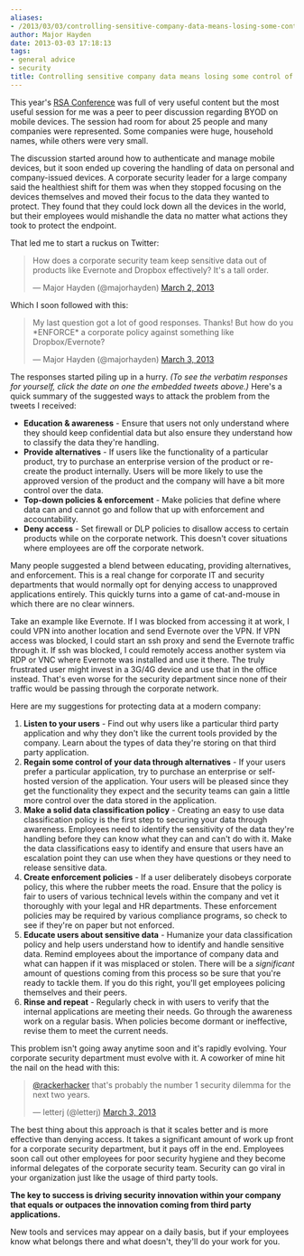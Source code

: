 ```yaml
---
aliases:
- /2013/03/03/controlling-sensitive-company-data-means-losing-some-control-of-it/
author: Major Hayden
date: 2013-03-03 17:18:13
tags:
- general advice
- security
title: Controlling sensitive company data means losing some control of it
---
```


This year's [RSA Conference][1] was full of very useful content but the most useful session for me was a peer to peer discussion regarding BYOD on mobile devices. The session had room for about 25 people and many companies were represented. Some companies were huge, household names, while others were very small.

The discussion started around how to authenticate and manage mobile devices, but it soon ended up covering the handling of data on personal and company-issued devices. A corporate security leader for a large company said the healthiest shift for them was when they stopped focusing on the devices themselves and moved their focus to the data they wanted to protect. They found that they could lock down all the devices in the world, but their employees would mishandle the data no matter what actions they took to protect the endpoint.

That led me to start a ruckus on Twitter:

<blockquote class="twitter-tweet tw-align-center" width="500">
  <p>
    How does a corporate security team keep sensitive data out of products like Evernote and Dropbox effectively? It's a tall order.
  </p>

  <p>
    &mdash; Major Hayden (@majorhayden) <a href="https://twitter.com/majorhayden/statuses/307996527501119488">March 2, 2013</a>
  </p>
</blockquote>



Which I soon followed with this:

<blockquote class="twitter-tweet tw-align-center" width="500">
  <p>
    My last question got a lot of good responses. Thanks! But how do you *ENFORCE* a corporate policy against something like Dropbox/Evernote?
  </p>

  <p>
    &mdash; Major Hayden (@majorhayden) <a href="https://twitter.com/majorhayden/statuses/308045768265195521">March 3, 2013</a>
  </p>
</blockquote>



The responses started piling up in a hurry. _(To see the verbatim responses for yourself, click the date on one the embedded tweets above.)_ Here's a quick summary of the suggested ways to attack the problem from the tweets I received:

  * **Education & awareness** - Ensure that users not only understand where they should keep confidential data but also ensure they understand how to classify the data they're handling.
  * **Provide alternatives** - If users like the functionality of a particular product, try to purchase an enterprise version of the product or re-create the product internally. Users will be more likely to use the approved version of the product and the company will have a bit more control over the data.
  * **Top-down policies & enforcement** - Make policies that define where data can and cannot go and follow that up with enforcement and accountability.
  * **Deny access** - Set firewall or DLP policies to disallow access to certain products while on the corporate network. This doesn't cover situations where employees are off the corporate network.

Many people suggested a blend between educating, providing alternatives, and enforcement. This is a real change for corporate IT and security departments that would normally opt for denying access to unapproved applications entirely. This quickly turns into a game of cat-and-mouse in which there are no clear winners.

Take an example like Evernote. If I was blocked from accessing it at work, I could VPN into another location and send Evernote over the VPN. If VPN access was blocked, I could start an ssh proxy and send the Evernote traffic through it. If ssh was blocked, I could remotely access another system via RDP or VNC where Evernote was installed and use it there. The truly frustrated user might invest in a 3G/4G device and use that in the office instead. That's even worse for the security department since none of their traffic would be passing through the corporate network.

Here are my suggestions for protecting data at a modern company:

  1. **Listen to your users** - Find out why users like a particular third party application and why they don't like the current tools provided by the company. Learn about the types of data they're storing on that third party application.
  2. **Regain some control of your data through alternatives** - If your users prefer a particular application, try to purchase an enterprise or self-hosted version of the application. Your users will be pleased since they get the functionality they expect and the security teams can gain a little more control over the data stored in the application.
  3. **Make a solid data classification policy** - Creating an easy to use data classification policy is the first step to securing your data through awareness. Employees need to identify the sensitivity of the data they're handling before they can know what they can and can't do with it. Make the data classifications easy to identify and ensure that users have an escalation point they can use when they have questions or they need to release sensitive data.
  4. **Create enforcement policies** - If a user deliberately disobeys corporate policy, this where the rubber meets the road. Ensure that the policy is fair to users of various technical levels within the company and vet it thoroughly with your legal and HR departments. These enforcement policies may be required by various compliance programs, so check to see if they're on paper but not enforced.
  5. **Educate users about sensitive data** - Humanize your data classification policy and help users understand how to identify and handle sensitive data. Remind employees about the importance of company data and what can happen if it was misplaced or stolen. There will be a _significant_ amount of questions coming from this process so be sure that you're ready to tackle them. If you do this right, you'll get employees policing themselves and their peers.
  6. **Rinse and repeat** - Regularly check in with users to verify that the internal applications are meeting their needs. Go through the awareness work on a regular basis. When policies become dormant or ineffective, revise them to meet the current needs.

This problem isn't going away anytime soon and it's rapidly evolving. Your corporate security department must evolve with it. A coworker of mine hit the nail on the head with this:

<blockquote class="twitter-tweet tw-align-center" width="500">
  <p>
    <a href="https://twitter.com/rackerhacker">@rackerhacker</a> that's probably the number 1 security dilemma for the next two years.
  </p>

  <p>
    &mdash; letterj (@letterj) <a href="https://twitter.com/letterj/statuses/308040745527410688">March 3, 2013</a>
  </p>
</blockquote>



The best thing about this approach is that it scales better and is more effective than denying access. It takes a significant amount of work up front for a corporate security department, but it pays off in the end. Employees soon call out other employees for poor security hygiene and they become informal delegates of the corporate security team. Security can go viral in your organization just like the usage of third party tools.

**The key to success is driving security innovation within your company that equals or outpaces the innovation coming from third party applications.**

New tools and services may appear on a daily basis, but if your employees know what belongs there and what doesn't, they'll do your work for you.

 [1]: http://www.rsaconference.com/events/2013/usa/index.htm